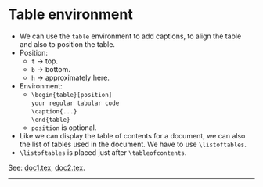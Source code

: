 # Table environment

* We can use the `table` environment to add captions, to align the table and also to position the table.
* Position:
	* `t` $\rightarrow$ top.
	* `b` $\rightarrow$ bottom.
	* `h` $\rightarrow$ approximately here.
* Environment:
	* `\begin{table}[position]`<br>`your regular tabular code`<br>`\caption{...}`<br>`\end{table}`
	* `position` is optional.
* Like we can display the table of contents for a document, we can also the list of tables used in the document. We have to use `\listoftables`.
* `\listoftables` is placed just after `\tableofcontents`.

See: [doc1.tex](https://github.com/0x50-0x42/latex/blob/LaTeX/Topic4/session5/doc1.tex), [doc2.tex](https://github.com/0x50-0x42/latex/blob/LaTeX/Topic4/session5/doc2.tex).

---
